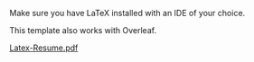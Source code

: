 Make sure you have LaTeX installed with an IDE of your choice.

This template also works with Overleaf.

[Latex-Resume.pdf](https://github.com/Ezra-Crowe/LaTeX-Recreation-of-MS-Word-Resume-Template/files/12710051/Latex-Resume.pdf)
